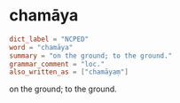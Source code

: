 # chamāya

``` toml
dict_label = "NCPED"
word = "chamāya"
summary = "on the ground; to the ground."
grammar_comment = "loc."
also_written_as = ["chamāyaṃ"]
```

on the ground; to the ground.

